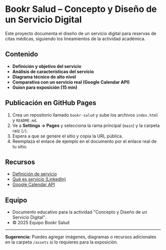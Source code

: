 # Bookr Salud – Concepto y Diseño de un Servicio Digital

Este proyecto documenta el diseño de un servicio digital para reservas de citas médicas, siguiendo los lineamientos de la actividad académica.

## Contenido
- **Definición y objetivo del servicio**
- **Análisis de características del servicio**
- **Diagrama técnico de alto nivel**
- **Comparativa con un servicio real (Google Calendar API)**
- **Guion para exposición (15 min)**

## Publicación en GitHub Pages
1. Crea un repositorio llamado `bookr-salud` y sube los archivos `index.html` y `README.md`.
2. Ve a **Settings → Pages** y selecciona la rama principal (`main`) y la carpeta raíz (`/`).
3. Espera a que se genere el sitio y copia la URL pública.
4. Reemplaza el enlace de ejemplo en el documento por el enlace real de tu sitio.

## Recursos
- [Definición de servicio](https://definicion.de/servicio/#google_vignette)
- [Qué es servicio (LinkedIn)](https://www.linkedin.com/pulse/que-es-servicio-luis-due%C3%B1as-rigail/)
- [Google Calendar API](https://developers.google.com/calendar/api)

## Equipo
- Documento educativo para la actividad "Concepto y Diseño de un Servicio Digital".
- © 2025 Equipo Bookr Salud

---

**Sugerencia:** Puedes agregar imágenes, diagramas o recursos adicionales en la carpeta `/assets` si lo requieres para la exposición.

